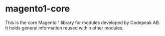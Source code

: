 # magento1-core

This is the core Magento 1 library for modules developed by Codepeak AB. It holds general information reused within other modules.
